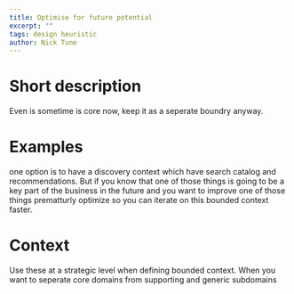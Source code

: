 ```yaml
---
title: Optimise for future potential
excerpt: ""
tags: design heuristic
author: Nick Tune
---
```


# Short description

Even is sometime is core now, keep it as a seperate boundry anyway.

# Examples

one option is to have a discovery context which have search catalog and recommendations. But if you know that one of those things is going to be a key part of the business in the future and you want to improve one of those things prematturly optimize so you can iterate on this bounded context faster.

# Context

Use these at a strategic level when defining bounded context. When you want to seperate core domains from supporting and generic subdomains
